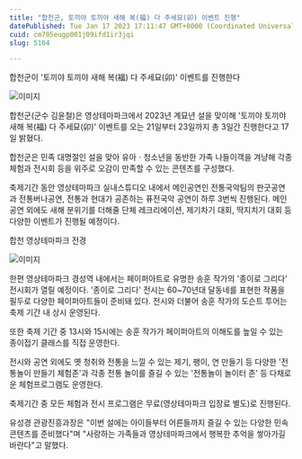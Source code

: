 ```yaml
---
title: "합천군, 토끼야 토끼야 새해 복(福) 다 주세묘(卯) 이벤트 진행"
datePublished: Tue Jan 17 2023 17:11:47 GMT+0000 (Coordinated Universal Time)
cuid: cm705eugp001j09ifd1ir3jqi
slug: 5104

---
```



합천군이 '토끼야 토끼야 새해 복(福) 다 주세묘(卯)' 이벤트를 진행한다

![이미지](https://cdn.hashnode.com/res/hashnode/image/upload/v1739258173783/9a3fa629-4c5c-4326-a1f9-f522811ba3ad.jpeg)

합천군(군수 김윤철)은 영상테마파크에서 2023년 계묘년 설을 맞이해 '토끼야 토끼야 새해 복(福) 다 주세묘(卯)' 이벤트를 오는 21일부터 23일까지 총 3일간 진행한다고 17일 밝혔다.

합천군은 민족 대명절인 설을 맞아 유아ㆍ청소년을 동반한 가족 나들이객을 겨냥해 각종 체험과 전시회 등을 위주로 오감이 만족할 수 있는 콘텐츠를 구성했다.

축제기간 동안 영상테마파크 실내스튜디오 내에서 메인공연인 전통국악팀의 판굿공연과 전통버나공연, 전통과 현대가 공존하는 퓨전국악 공연이 하루 3번씩 진행된다. 메인 공연 외에도 새해 분위기를 더해줄 단체 레크리에이션, 제기차기 대회, 딱지치기 대회 등 다양한 이벤트가 진행될 예정이다.

합천 영상테마파크 전경

![이미지](https://cdn.hashnode.com/res/hashnode/image/upload/v1739258175660/bb853696-f064-4acc-97f0-1ba925074ee8.jpeg)

한편 영상테마파크 경성역 내에서는 페이퍼아트로 유명한 송훈 작가의 '종이로 그리다' 전시회가 열릴 예정이다. '종이로 그리다' 전시는 60~70년대 달동네를 표현한 작품을 필두로 다양한 페이퍼아트들이 준비돼 있다. 전시와 더불어 송훈 작가의 도슨트 투어는 축제 기간 내 상시 운영된다.

또한 축제 기간 중 13시와 15시에는 송훈 작가가 페이퍼아트의 이해도를 높일 수 있는 종이접기 클래스를 직접 운영한다.

전시와 공연 외에도 옛 청취와 전통을 느낄 수 있는 제기, 팽이, 연 만들기 등 다양한 '전통놀이 만들기 체험존'과 각종 전통 놀이를 즐길 수 있는 '전통놀이 놀이터 존' 등 다채로운 체험프로그램도 운영한다.

축제기간 중 모든 체험과 전시 프로그램은 무료(영상테마파크 입장료 별도)로 진행된다.

유성경 관광진흥과장은 "이번 설에는 아이들부터 어른들까지 즐길 수 있는 다양한 민속 콘텐츠를 준비했다"며 "사랑하는 가족들과 영상테마파크에서 행복한 추억을 쌓아가길 바란다"고 말했다.